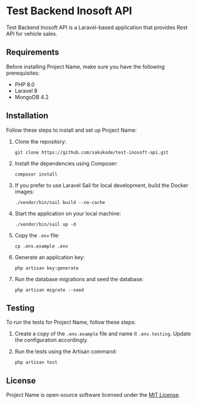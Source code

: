 # Test Backend Inosoft API

Test Backend Inosoft API is a Laravel-based application that provides Rest API for vehicle sales.

## Requirements

Before installing Project Name, make sure you have the following prerequisites:

- PHP 8.0
- Laravel 8
- MongoDB 4.2

## Installation

Follow these steps to install and set up Project Name:

1. Clone the repository:

   ```shell
   git clone https://github.com/sakukode/test-inosoft-api.git
   ```

2. Install the dependencies using Composer:

   ```shell
   composer install
   ```

3. If you prefer to use Laravel Sail for local development, build the Docker images:

   ```shell
   ./vendor/bin/sail build --no-cache
   ```

4. Start the application on your local machine:

   ```shell
   ./vendor/bin/sail up -d
   ```

5. Copy the `.env` file:

   ```shell
   cp .env.example .env
   ```

6. Generate an application key:

   ```shell
   php artisan key:generate
   ```

7. Run the database migrations and seed the database:

   ```shell
   php artisan migrate --seed
   ```

## Testing

To run the tests for Project Name, follow these steps:

1. Create a copy of the `.env.example` file and name it `.env.testing`. Update the configuration accordingly.

2. Run the tests using the Artisan command:

   ```shell
   php artisan test
   ```


## License

Project Name is open-source software licensed under the [MIT License](https://opensource.org/licenses/MIT).